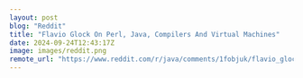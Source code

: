```yaml
---
layout: post
blog: "Reddit"
title: "Flavio Glock On Perl, Java, Compilers And Virtual Machines"
date: 2024-09-24T12:43:17Z
image: images/reddit.png
remote_url: "https://www.reddit.com/r/java/comments/1fobjuk/flavio_glock_on_perl_java_compilers_and_virtual/"
---
```

